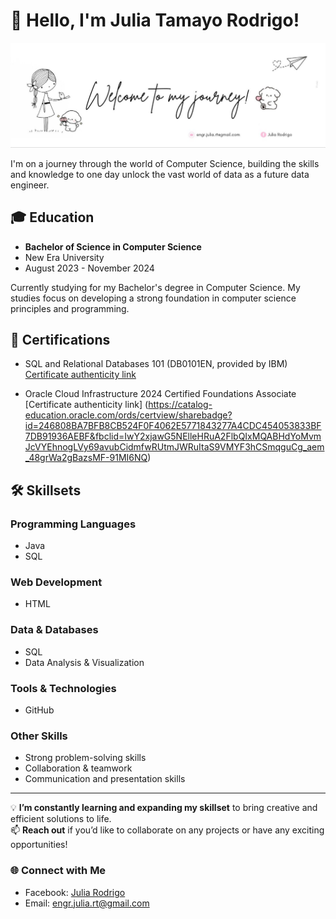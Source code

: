 # 👋 **Hello, I'm Julia Tamayo Rodrigo!**

![Welcome to my journey!](https://github.com/engr-julia/engr-julia/raw/main/photo_6147724065197113938_y.jpg)

I'm on a journey through the world of Computer Science, building the skills and knowledge to one day unlock the vast world of data as a future data engineer.

## 🎓 Education
- **Bachelor of Science in Computer Science**
- New Era University
- August 2023 - November 2024

Currently studying for my Bachelor's degree in Computer Science. My studies focus on developing a strong foundation in computer science principles and programming.

## 📜 Certifications
- SQL and Relational Databases 101 (DB0101EN, provided by IBM)  
  [Certificate authenticity link](https://courses.cognitiveclass.ai/certificates/8534fe56c2024b459015134d9ebb1dbc)

- Oracle Cloud Infrastructure 2024 Certified Foundations Associate
  [Certificate authenticity link]
  (https://catalog-education.oracle.com/ords/certview/sharebadge?id=246808BA7BFB8CB524F0F4062E5771843277A4CDC454053833BF7DB91936AEBF&fbclid=IwY2xjawG5NElleHRuA2FlbQIxMQABHdYoMvmJcVYEhnogLVy69avubCidmfwRUtmJWRuItaS9VMYF3hCSmqguCg_aem_48grWa2gBazsMF-91MI6NQ)

## 🛠 Skillsets
### Programming Languages
- Java
- SQL

### Web Development
- HTML

### Data & Databases
- SQL
- Data Analysis & Visualization

### Tools & Technologies
- GitHub

### Other Skills
- Strong problem-solving skills
- Collaboration & teamwork
- Communication and presentation skills

---

💡 **I’m constantly learning and expanding my skillset** to bring creative and efficient solutions to life.  
📫 **Reach out** if you’d like to collaborate on any projects or have any exciting opportunities!

### 🌐 Connect with Me
- Facebook: [Julia Rodrigo](https://www.facebook.com/JuliaRodrigo)
- Email: [engr.julia.rt@gmail.com](mailto:engr.julia.rt@gmail.com)
